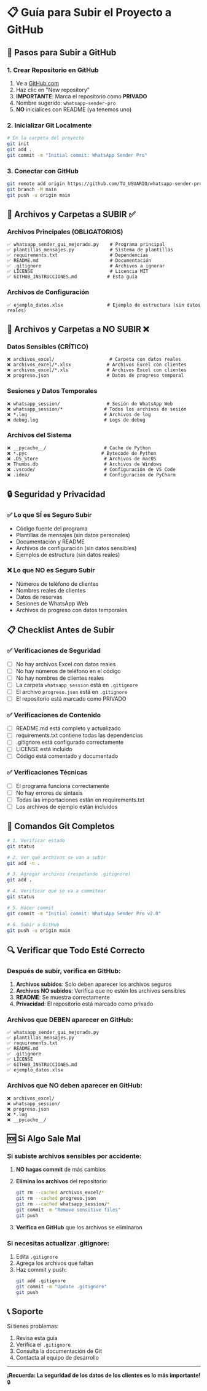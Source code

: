 # 📋 Guía para Subir el Proyecto a GitHub

## 🚀 Pasos para Subir a GitHub

### 1. Crear Repositorio en GitHub

1. Ve a [GitHub.com](https://github.com)
2. Haz clic en "New repository"
3. **IMPORTANTE**: Marca el repositorio como **PRIVADO**
4. Nombre sugerido: `whatsapp-sender-pro`
5. **NO** inicialices con README (ya tenemos uno)

### 2. Inicializar Git Localmente

```bash
# En la carpeta del proyecto
git init
git add .
git commit -m "Initial commit: WhatsApp Sender Pro"
```

### 3. Conectar con GitHub

```bash
git remote add origin https://github.com/TU_USUARIO/whatsapp-sender-pro.git
git branch -M main
git push -u origin main
```

## 📁 Archivos y Carpetas a SUBIR ✅

### Archivos Principales (OBLIGATORIOS)
```
✅ whatsapp_sender_gui_mejorado.py    # Programa principal
✅ plantillas_mensajes.py             # Sistema de plantillas
✅ requirements.txt                   # Dependencias
✅ README.md                          # Documentación
✅ .gitignore                         # Archivos a ignorar
✅ LICENSE                            # Licencia MIT
✅ GITHUB_INSTRUCCIONES.md           # Esta guía
```

### Archivos de Configuración
```
✅ ejemplo_datos.xlsx                # Ejemplo de estructura (sin datos reales)
```

## 🚫 Archivos y Carpetas a NO SUBIR ❌

### Datos Sensibles (CRÍTICO)
```
❌ archivos_excel/                    # Carpeta con datos reales
❌ archivos_excel/*.xlsx             # Archivos Excel con clientes
❌ archivos_excel/*.xls              # Archivos Excel con clientes
❌ progreso.json                     # Datos de progreso temporal
```

### Sesiones y Datos Temporales
```
❌ whatsapp_session/                 # Sesión de WhatsApp Web
❌ whatsapp_session/*               # Todos los archivos de sesión
❌ *.log                            # Archivos de log
❌ debug.log                        # Logs de debug
```

### Archivos del Sistema
```
❌ __pycache__/                     # Cache de Python
❌ *.pyc                           # Bytecode de Python
❌ .DS_Store                        # Archivos de macOS
❌ Thumbs.db                        # Archivos de Windows
❌ .vscode/                         # Configuración de VS Code
❌ .idea/                           # Configuración de PyCharm
```

## 🔒 Seguridad y Privacidad

### ✅ Lo que SÍ es Seguro Subir
- Código fuente del programa
- Plantillas de mensajes (sin datos personales)
- Documentación y README
- Archivos de configuración (sin datos sensibles)
- Ejemplos de estructura (sin datos reales)

### ❌ Lo que NO es Seguro Subir
- Números de teléfono de clientes
- Nombres reales de clientes
- Datos de reservas
- Sesiones de WhatsApp Web
- Archivos de progreso con datos temporales

## 📋 Checklist Antes de Subir

### ✅ Verificaciones de Seguridad
- [ ] No hay archivos Excel con datos reales
- [ ] No hay números de teléfono en el código
- [ ] No hay nombres de clientes reales
- [ ] La carpeta `whatsapp_session` está en `.gitignore`
- [ ] El archivo `progreso.json` está en `.gitignore`
- [ ] El repositorio está marcado como PRIVADO

### ✅ Verificaciones de Contenido
- [ ] README.md está completo y actualizado
- [ ] requirements.txt contiene todas las dependencias
- [ ] .gitignore está configurado correctamente
- [ ] LICENSE está incluido
- [ ] Código está comentado y documentado

### ✅ Verificaciones Técnicas
- [ ] El programa funciona correctamente
- [ ] No hay errores de sintaxis
- [ ] Todas las importaciones están en requirements.txt
- [ ] Los archivos de ejemplo están incluidos

## 🚀 Comandos Git Completos

```bash
# 1. Verificar estado
git status

# 2. Ver qué archivos se van a subir
git add -n .

# 3. Agregar archivos (respetando .gitignore)
git add .

# 4. Verificar qué se va a commitear
git status

# 5. Hacer commit
git commit -m "Initial commit: WhatsApp Sender Pro v2.0"

# 6. Subir a GitHub
git push -u origin main
```

## 🔍 Verificar que Todo Esté Correcto

### Después de subir, verifica en GitHub:

1. **Archivos subidos**: Solo deben aparecer los archivos seguros
2. **Archivos NO subidos**: Verifica que no estén los archivos sensibles
3. **README**: Se muestra correctamente
4. **Privacidad**: El repositorio está marcado como privado

### Archivos que DEBEN aparecer en GitHub:
```
✅ whatsapp_sender_gui_mejorado.py
✅ plantillas_mensajes.py
✅ requirements.txt
✅ README.md
✅ .gitignore
✅ LICENSE
✅ GITHUB_INSTRUCCIONES.md
✅ ejemplo_datos.xlsx
```

### Archivos que NO deben aparecer en GitHub:
```
❌ archivos_excel/
❌ whatsapp_session/
❌ progreso.json
❌ *.log
❌ __pycache__/
```

## 🆘 Si Algo Sale Mal

### Si subiste archivos sensibles por accidente:

1. **NO hagas commit** de más cambios
2. **Elimina los archivos** del repositorio:
   ```bash
   git rm --cached archivos_excel/*
   git rm --cached progreso.json
   git rm --cached whatsapp_session/*
   git commit -m "Remove sensitive files"
   git push
   ```

3. **Verifica en GitHub** que los archivos se eliminaron

### Si necesitas actualizar .gitignore:

1. Edita `.gitignore`
2. Agrega los archivos que faltan
3. Haz commit y push:
   ```bash
   git add .gitignore
   git commit -m "Update .gitignore"
   git push
   ```

## 📞 Soporte

Si tienes problemas:
1. Revisa esta guía
2. Verifica el `.gitignore`
3. Consulta la documentación de Git
4. Contacta al equipo de desarrollo

---

**¡Recuerda: La seguridad de los datos de los clientes es lo más importante!** 🔒
